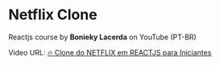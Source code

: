 # Netflix Clone

Reactjs course by **Bonieky Lacerda** on YouTube (PT-BR)

Video URL: [🔥 Clone do NETFLIX em REACTJS para Iniciantes](https://youtu.be/tBweoUiMsDg)
